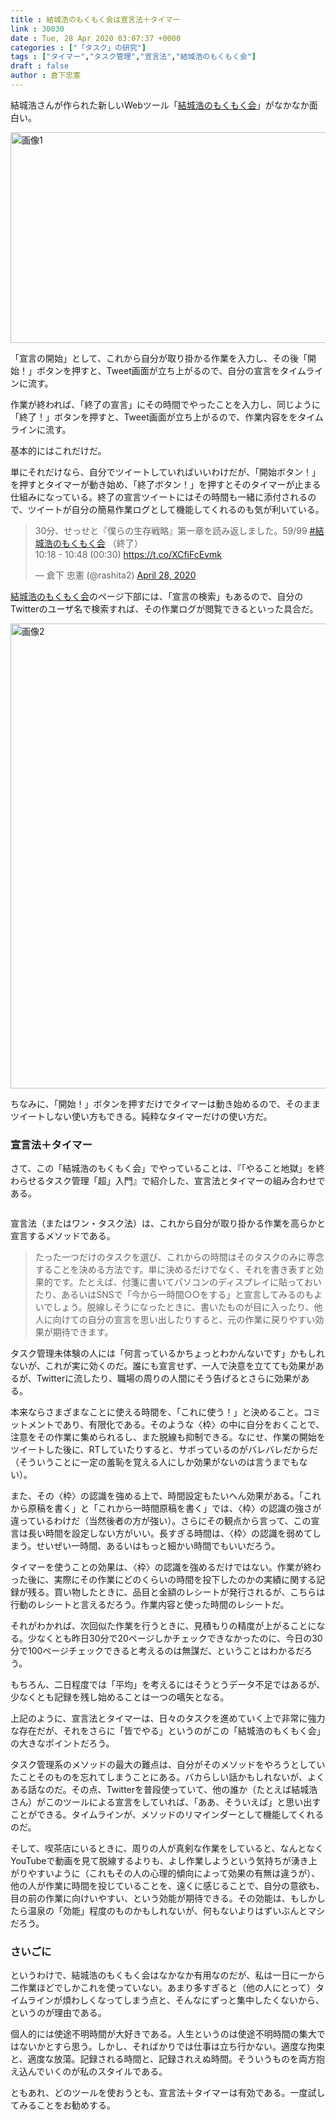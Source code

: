 ```yaml
---
title : 結城浩のもくもく会は宣言法＋タイマー
link : 30030
date : Tue, 28 Apr 2020 03:07:37 +0000
categories : ["「タスク」の研究"]
tags : ["タイマー","タスク管理","宣言法","結城浩のもくもく会"]
draft : false
author : 倉下忠憲
---
```


結城浩さんが作られた新しいWebツール「<a href="https://mokumokukai.hyuki.net/" target="_blank" rel="noopener noreferrer">結城浩のもくもく会</a>」がなかなか面白い。

<img id="image-ghwAz" src="https://d2l930y2yx77uc.cloudfront.net/production/uploads/images/24128571/picture_pc_d74cf9e04459189855dd5f3681555cfb.png" alt="画像1" width="620" height="337" />

「宣言の開始」として、これから自分が取り掛かる作業を入力し、その後「開始！」ボタンを押すと、Tweet画面が立ち上がるので、自分の宣言をタイムラインに流す。

作業が終われば、「終了の宣言」にその時間でやったことを入力し、同じように「終了！」ボタンを押すと、Tweet画面が立ち上がるので、作業内容ををタイムラインに流す。

基本的にはこれだけだ。

単にそれだけなら、自分でツイートしていればいいわけだが、「開始ボタン！」を押すとタイマーが動き始め、「終了ボタン！」を押すとそのタイマーが止まる仕組みになっている。終了の宣言ツイートにはその時間も一緒に添付されるので、ツイートが自分の簡易作業ログとして機能してくれるのも気が利いている。

<blockquote class="twitter-tweet"><p lang="ja" dir="ltr">30分、せっせと『僕らの生存戦略』第一章を読み返しました。59/99 <a href="https://twitter.com/hashtag/%E7%B5%90%E5%9F%8E%E6%B5%A9%E3%81%AE%E3%82%82%E3%81%8F%E3%82%82%E3%81%8F%E4%BC%9A?src=hash&amp;ref_src=twsrc%5Etfw">#結城浩のもくもく会</a> （終了）<br>10:18 - 10:48 (00:30) <a href="https://t.co/XCfiFcEvmk">https://t.co/XCfiFcEvmk</a></p>&mdash; 倉下 忠憲 (@rashita2) <a href="https://twitter.com/rashita2/status/1254950651034955776?ref_src=twsrc%5Etfw">April 28, 2020</a></blockquote> <script async src="https://platform.twitter.com/widgets.js" charset="utf-8"></script> 

<a href="https://mokumokukai.hyuki.net/" target="_blank" rel="noopener noreferrer">結城浩のもくもく会</a>のページ下部には、「宣言の検索」もあるので、自分のTwitterのユーザ名で検索すれば、その作業ログが閲覧できるといった具合だ。

<img id="image-Ejp3t" src="https://d2l930y2yx77uc.cloudfront.net/production/uploads/images/24128693/picture_pc_2607bbb5ecee05cbaa4ea805b8833951.png" alt="画像2" width="620" height="744" />

ちなみに、「開始！」ボタンを押すだけでタイマーは動き始めるので、そのままツイートしない使い方もできる。純粋なタイマーだけの使い方だ。
<h3>宣言法＋タイマー</h3>
さて、この「結城浩のもくもく会」でやっていることは、『「やること地獄」を終わらせるタスク管理「超」入門』で紹介した、宣言法とタイマーの組み合わせである。

<p style="text-align: center;"><a href="http://www.amazon.co.jp/exec/obidos/ASIN/4065151562/rashita1000-22/ref=nosim/target="_blank" rel="noopener" name="amazletlink"><img class="aligncenter" style="border: none;" src="https://images-na.ssl-images-amazon.com/images/I/31yz41bTULL._SX302_BO1,204,203,200_._SY346_.jpg" alt="" /></a>

宣言法（またはワン・タスク法）は、これから自分が取り掛かる作業を高らかと宣言するメソッドである。

<blockquote>たった一つだけのタスクを選び、これからの時間はそのタスクのみに専念することを決める方法です。単に決めるだけでなく、それを書き表すと効果的です。たとえば、付箋に書いてパソコンのディスプレイに貼っておいたり、あるいはSNSで「今から一時間○○をする」と宣言してみるのもよいでしょう。脱線しそうになったときに、書いたものが目に入ったり、他人に向けての自分の宣言を思い出したりすると、元の作業に戻りやすい効果が期待できます。</blockquote>

タスク管理未体験の人には「何言っているかちょっとわかんないです」かもしれないが、これが実に効くのだ。誰にも宣言せず、一人で決意を立てても効果があるが、Twitterに流したり、職場の周りの人間にそう告げるとさらに効果がある。

本来ならさまざまなことに使える時間を、「これに使う！」と決めること。コミットメントであり、有限化である。そのような〈枠〉の中に自分をおくことで、注意をその作業に集められるし、また脱線も抑制できる。なにせ、作業の開始をツイートした後に、RTしていたりすると、サボっているのがバレバレだからだ（そういうことに一定の羞恥を覚える人にしか効果がないのは言うまでもない）。

また、その〈枠〉の認識を強める上で、時間設定もたいへん効果がある。「これから原稿を書く」と「これから一時間原稿を書く」では、〈枠〉の認識の強さが違っているわけだ（当然後者の方が強い）。さらにその観点から言って、この宣言は長い時間を設定しない方がいい。長すぎる時間は、〈枠〉の認識を弱めてしまう。せいぜい一時間、あるいはもっと細かい時間でもいいだろう。

タイマーを使うことの効果は、〈枠〉の認識を強めるだけではない。作業が終わった後に、実際にその作業にどのくらいの時間を投下したのかの実績に関する記録が残る。買い物したときに、品目と金額のレシートが発行されるが、こちらは行動のレシートと言えるだろう。作業内容と使った時間のレシートだ。

それがわかれば、次回似た作業を行うときに、見積もりの精度が上がることになる。少なくとも昨日30分で20ページしかチェックできなかったのに、今日の30分で100ページチェックできると考えるのは無謀だ、ということはわかるだろう。

もちろん、二日程度では「平均」を考えるにはそうとうデータ不足ではあるが、少なくとも記録を残し始めることは一つの嚆矢となる。

上記のように、宣言法とタイマーは、日々のタスクを進めていく上で非常に強力な存在だが、それをさらに「皆でやる」というのがこの「結城浩のもくもく会」の大きなポイントだろう。

タスク管理系のメソッドの最大の難点は、自分がそのメソッドをやろうとしていたことそのものを忘れてしまうことにある。バカらしい話かもしれないが、よくある話なのだ。その点、Twitterを普段使っていて、他の誰か（たとえば結城浩さん）がこのツールによる宣言をしていれば、「ああ、そういえば」と思い出すことができる。タイムラインが、メソッドのリマインダーとして機能してくれるのだ。

そして、喫茶店にいるときに、周りの人が真剣な作業をしていると、なんとなくYouTubeで動画を見て脱線するよりも、よし作業しようという気持ちが湧き上がりやすいように（これもその人の心理的傾向によって効果の有無は違うが）、他の人が作業に時間を投じていることを、遠くに感じることで、自分の意欲も、目の前の作業に向けいやすい、という効能が期待できる。その効能は、もしかしたら温泉の「効能」程度のものかもしれないが、何もないよりはずいぶんとマシだろう。

<h3>さいごに</h3>

というわけで、結城浩のもくもく会はなかなか有用なのだが、私は一日に一から二作業ほどでしかこれを使っていない。あまり多すぎると（他の人にとって）タイムラインが煩わしくなってしまう点と、そんなにずっと集中したくないから、というのが理由である。

個人的には使途不明時間が大好きである。人生というのは使途不明時間の集大ではないかとすら思う。しかし、そればかりでは仕事は立ち行かない。適度な拘束と、適度な放蕩。記録される時間と、記録されえぬ時間。そういうものを両方抱え込んでいくのが私のスタイルである。

ともあれ、どのツールを使おうとも、宣言法＋タイマーは有効である。一度試してみることをお勧めする。

